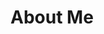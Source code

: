# About Me

<!--
**matthew-hoctor/matthew-hoctor** is a ✨ _special_ ✨ repository because its `README.md` (this file) appears on your GitHub profile.

Here are some ideas to get you started:

- 🔭 I’m currently working on: coursework for my masters in public health including longitudinal data analysis, HIV/AIDS epidemiology, & applied probability; and [updating the R Healthi Eating Index script](https://github.com/matthew-hoctor/hei2)
- 🌱 I’m currently learning: R, epidemiology, biostatistics, python
- 👯 I’m looking to collaborate on: projects related to the epidemiology of chronic disease
- 📫 How to reach me: hoctor@pdx.edu
- 😄 Pronouns: he/him/his
- ⚡ Fun fact: ...

# Past Projects

- [Analysis of cannabis use on BP using NHANES data](https://github.com/matthew-hoctor/Marijuana-HTN---EPI536)
- [Mediation analysis of the effect of maternal smoking on birth weight](https://github.com/matthew-hoctor/BSTA512-Project)
- [Risk factors for multiple falls from MrOS data](https://github.com/matthew-hoctor/BSTA513-Group6-project)
- [calculating the Healthy Eating Index for NHANES data in R](https://github.com/matthew-hoctor/hei2)
